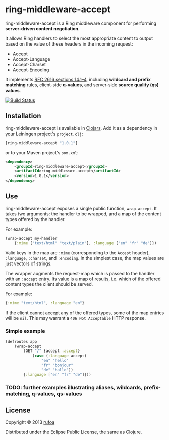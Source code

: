ring-middleware-accept
======================

ring-middleware-accept is a Ring middleware component for performing **server-driven content negotiation**.

It allows Ring handlers to select the most appropriate content to output based on the value of these headers in the incoming request:

* Accept
* Accept-Language
* Accept-Charset
* Accept-Encoding

It implements [RFC 2616 sections 14.1–4](http://www.w3.org/Protocols/rfc2616/rfc2616-sec14.html#sec14.1), including **wildcard and prefix matching** rules, client-side **q-values**, and server-side **source quality (qs) values**.

[![Build Status](https://travis-ci.org/rufoa/ring-middleware-accept.png?branch=master)](https://travis-ci.org/rufoa/ring-middleware-accept)

## Installation ##

ring-middleware-accept is available in [Clojars](https://clojars.org/ring-middleware-accept). Add it as a dependency in your Leiningen project's `project.clj`:

```clojure
[ring-middleware-accept "1.0.1"]
```

or to your Maven project's `pom.xml`:

```xml
<dependency>
	<groupId>ring-middleware-accept</groupId>
	<artifactId>ring-middleware-accept</artifactId>
	<version>1.0.1</version>
</dependency>
```

## Use ##

ring-middleware-accept exposes a single public function, `wrap-accept`. It takes two arguments: the handler to be wrapped, and a map of the content types offered by the handler.

For example:

```clojure
(wrap-accept my-handler
	{:mime ["text/html" "text/plain"], :language ["en" "fr" "de"]})
```

Valid keys in the map are `:mime` (corresponding to the `Accept` header), `:language`, `:charset`, and `:encoding`. In the simplest case, the map values are just vectors of strings.

The wrapper augments the request-map which is passed to the handler with an `:accept` entry. Its value is a map of results, i.e. which of the offered content types the client should be served.

For example:

```clojure
{:mime "text/html", :language "en"}
```

If the client cannot accept any of the offered types, some of the map entries will be `nil`. This may warrant a `406 Not Acceptable` HTTP response.

### Simple example ###

```clojure
(defroutes app
	(wrap-accept
		(GET "/" {accept :accept}
			(case (:language accept)
				"en" "hello"
				"fr" "bonjour"
				"de" "hallo"))
		{:language ["en" "fr" "de"]}))
```

### TODO: further examples illustrating aliases, wildcards, prefix-matching, q-values, qs-values ###

## License ##

Copyright © 2013 [rufoa](https://github.com/rufoa)

Distributed under the Eclipse Public License, the same as Clojure.